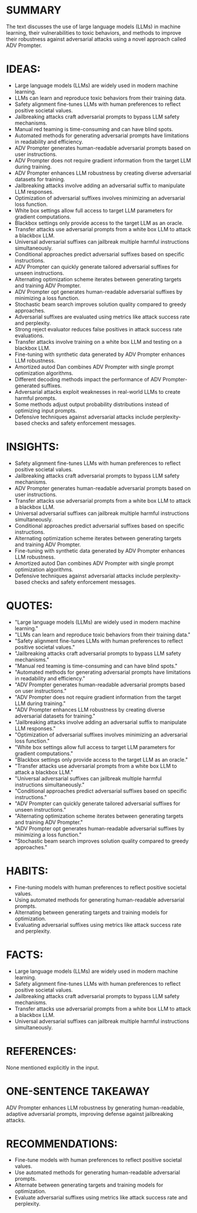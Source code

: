 # SUMMARY
The text discusses the use of large language models (LLMs) in machine learning, their vulnerabilities to toxic behaviors, and methods to improve their robustness against adversarial attacks using a novel approach called ADV Prompter.

# IDEAS:
- Large language models (LLMs) are widely used in modern machine learning.
- LLMs can learn and reproduce toxic behaviors from their training data.
- Safety alignment fine-tunes LLMs with human preferences to reflect positive societal values.
- Jailbreaking attacks craft adversarial prompts to bypass LLM safety mechanisms.
- Manual red teaming is time-consuming and can have blind spots.
- Automated methods for generating adversarial prompts have limitations in readability and efficiency.
- ADV Prompter generates human-readable adversarial prompts based on user instructions.
- ADV Prompter does not require gradient information from the target LLM during training.
- ADV Prompter enhances LLM robustness by creating diverse adversarial datasets for training.
- Jailbreaking attacks involve adding an adversarial suffix to manipulate LLM responses.
- Optimization of adversarial suffixes involves minimizing an adversarial loss function.
- White box settings allow full access to target LLM parameters for gradient computations.
- Blackbox settings only provide access to the target LLM as an oracle.
- Transfer attacks use adversarial prompts from a white box LLM to attack a blackbox LLM.
- Universal adversarial suffixes can jailbreak multiple harmful instructions simultaneously.
- Conditional approaches predict adversarial suffixes based on specific instructions.
- ADV Prompter can quickly generate tailored adversarial suffixes for unseen instructions.
- Alternating optimization scheme iterates between generating targets and training ADV Prompter.
- ADV Prompter opt generates human-readable adversarial suffixes by minimizing a loss function.
- Stochastic beam search improves solution quality compared to greedy approaches.
- Adversarial suffixes are evaluated using metrics like attack success rate and perplexity.
- Strong reject evaluator reduces false positives in attack success rate evaluations.
- Transfer attacks involve training on a white box LLM and testing on a blackbox LLM.
- Fine-tuning with synthetic data generated by ADV Prompter enhances LLM robustness.
- Amortized autod Dan combines ADV Prompter with single prompt optimization algorithms.
- Different decoding methods impact the performance of ADV Prompter-generated suffixes.
- Adversarial attacks exploit weaknesses in real-world LLMs to create harmful prompts.
- Some methods adjust output probability distributions instead of optimizing input prompts.
- Defensive techniques against adversarial attacks include perplexity-based checks and safety enforcement messages.

# INSIGHTS:
- Safety alignment fine-tunes LLMs with human preferences to reflect positive societal values.
- Jailbreaking attacks craft adversarial prompts to bypass LLM safety mechanisms.
- ADV Prompter generates human-readable adversarial prompts based on user instructions.
- Transfer attacks use adversarial prompts from a white box LLM to attack a blackbox LLM.
- Universal adversarial suffixes can jailbreak multiple harmful instructions simultaneously.
- Conditional approaches predict adversarial suffixes based on specific instructions.
- Alternating optimization scheme iterates between generating targets and training ADV Prompter.
- Fine-tuning with synthetic data generated by ADV Prompter enhances LLM robustness.
- Amortized autod Dan combines ADV Prompter with single prompt optimization algorithms.
- Defensive techniques against adversarial attacks include perplexity-based checks and safety enforcement messages.

# QUOTES:
- "Large language models (LLMs) are widely used in modern machine learning."
- "LLMs can learn and reproduce toxic behaviors from their training data."
- "Safety alignment fine-tunes LLMs with human preferences to reflect positive societal values."
- "Jailbreaking attacks craft adversarial prompts to bypass LLM safety mechanisms."
- "Manual red teaming is time-consuming and can have blind spots."
- "Automated methods for generating adversarial prompts have limitations in readability and efficiency."
- "ADV Prompter generates human-readable adversarial prompts based on user instructions."
- "ADV Prompter does not require gradient information from the target LLM during training."
- "ADV Prompter enhances LLM robustness by creating diverse adversarial datasets for training."
- "Jailbreaking attacks involve adding an adversarial suffix to manipulate LLM responses."
- "Optimization of adversarial suffixes involves minimizing an adversarial loss function."
- "White box settings allow full access to target LLM parameters for gradient computations."
- "Blackbox settings only provide access to the target LLM as an oracle."
- "Transfer attacks use adversarial prompts from a white box LLM to attack a blackbox LLM."
- "Universal adversarial suffixes can jailbreak multiple harmful instructions simultaneously."
- "Conditional approaches predict adversarial suffixes based on specific instructions."
- "ADV Prompter can quickly generate tailored adversarial suffixes for unseen instructions."
- "Alternating optimization scheme iterates between generating targets and training ADV Prompter."
- "ADV Prompter opt generates human-readable adversarial suffixes by minimizing a loss function."
- "Stochastic beam search improves solution quality compared to greedy approaches."

# HABITS:
- Fine-tuning models with human preferences to reflect positive societal values.
- Using automated methods for generating human-readable adversarial prompts.
- Alternating between generating targets and training models for optimization.
- Evaluating adversarial suffixes using metrics like attack success rate and perplexity.

# FACTS:
- Large language models (LLMs) are widely used in modern machine learning.
- Safety alignment fine-tunes LLMs with human preferences to reflect positive societal values.
- Jailbreaking attacks craft adversarial prompts to bypass LLM safety mechanisms.
- Transfer attacks use adversarial prompts from a white box LLM to attack a blackbox LLM.
- Universal adversarial suffixes can jailbreak multiple harmful instructions simultaneously.

# REFERENCES:
None mentioned explicitly in the input.

# ONE-SENTENCE TAKEAWAY
ADV Prompter enhances LLM robustness by generating human-readable, adaptive adversarial prompts, improving defense against jailbreaking attacks.

# RECOMMENDATIONS:
- Fine-tune models with human preferences to reflect positive societal values.
- Use automated methods for generating human-readable adversarial prompts.
- Alternate between generating targets and training models for optimization.
- Evaluate adversarial suffixes using metrics like attack success rate and perplexity.